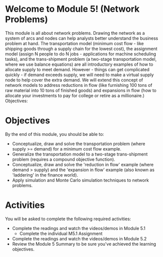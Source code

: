 # Welcome to Module 5! (Network Problems)

This module is all about network problems. Drawing the network as a system of arcs and nodes can help analysts better understand the business problem at hand. The transportation model (minimum cost flow - like shipping goods through a supply chain for the lowest cost), the assignment model (assign N people to do N jobs - applications for machine scheduling tasks), and the trans-shipment problem (a two-stage transportation model, where we use balance equations) are all introductory examples of how to allocate supply to meet demand. However - things can get complicated quickly - if demand exceeds supply, we will need to make a virtual supply node to help cover the extra demand. We will extend this concept of network models to address reductions in flow (like furnishing 100 tons of raw material into 10 tons of finished goods) and expansions in flow (how to allocate your investments to pay for college or retire as a millionaire.)
Objectives:

# Objectives
By the end of this module, you should be able to:
* Conceptualize, draw and solve the transportation problem (where supply >= demand) for a minimum cost flow example.
* Generalize the transportation model to a two-stage trans-shipment problem (requires a compound objective function).
* Conceptualize, draw and solve the 'reduction in flow' example (where demand > supply) and the 'expansion in flow' example (also known as 'laddering' in the finance world).
* Apply simulation and Monte Carlo simulation techniques to network problems.

# Activities
You will be asked to complete the following required activities:
* Complete the readings and watch the videos/demos in Module 5.1
  * Complete the individual M5.1 Assignment
* Complete the readings and watch the videos/demos in Module 5.2
* Review the Module 5 Summary to be sure you've achieved the learning objectives.
